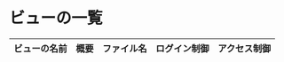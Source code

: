 # ビューの一覧

| ビューの名前 | 概要 | ファイル名 | ログイン制御 | アクセス制御 |
|--------------|------|------------|--------------|--------------|

